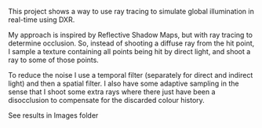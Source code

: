 This project shows a way to use ray tracing to simulate global illumination in real-time using DXR.

My approach is inspired by Reflective Shadow Maps, but with ray tracing to determine occlusion. So, instead of shooting a diffuse ray from the hit point, I sample a texture containing all points being hit by direct light, and shoot a ray to some of those points.

To reduce the noise I use a temporal filter (separately for direct and indirect light) and then a spatial filter. I also have some adaptive sampling in the sense that I shoot some extra rays where there just have been a disocclusion to compensate for the discarded colour history.

See results in Images folder